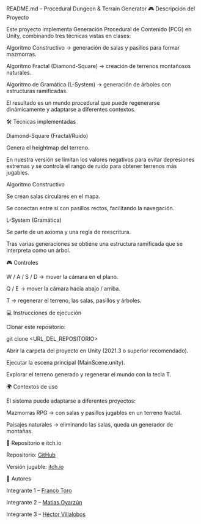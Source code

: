 README.md – Procedural Dungeon & Terrain Generator
🎮 Descripción del Proyecto

Este proyecto implementa Generación Procedural de Contenido (PCG) en Unity, combinando tres técnicas vistas en clases:

Algoritmo Constructivo → generación de salas y pasillos para formar mazmorras.

Algoritmo Fractal (Diamond-Square) → creación de terrenos montañosos naturales.

Algoritmo de Gramática (L-System) → generación de árboles con estructuras ramificadas.

El resultado es un mundo procedural que puede regenerarse dinámicamente y adaptarse a diferentes contextos.

🛠️ Técnicas implementadas

Diamond-Square (Fractal/Ruido)

Genera el heightmap del terreno.

En nuestra versión se limitan los valores negativos para evitar depresiones extremas y se controla el rango de ruido para obtener terrenos más jugables.

Algoritmo Constructivo

Se crean salas circulares en el mapa.

Se conectan entre sí con pasillos rectos, facilitando la navegación.

L-System (Gramática)

Se parte de un axioma y una regla de reescritura.

Tras varias generaciones se obtiene una estructura ramificada que se interpreta como un árbol.

🎮 Controles

W / A / S / D → mover la cámara en el plano.

Q / E → mover la cámara hacia abajo / arriba.

T → regenerar el terreno, las salas, pasillos y árboles.

💻 Instrucciones de ejecución

Clonar este repositorio:

git clone <URL_DEL_REPOSITORIO>


Abrir la carpeta del proyecto en Unity (2021.3 o superior recomendado).

Ejecutar la escena principal (MainScene.unity).

Explorar el terreno generado y regenerar el mundo con la tecla T.

🌍 Contextos de uso

El sistema puede adaptarse a diferentes proyectos:

Mazmorras RPG → con salas y pasillos jugables en un terreno fractal.

Paisajes naturales → eliminando las salas, queda un generador de montañas.

📂 Repositorio e itch.io

Repositorio: [GitHub](https://github.com/FrancoToro/GP_Proyecto_1)

Versión jugable: [itch.io](https://rigxorzero.itch.io/procedural-dungeon)

👥 Autores

Integrante 1 – [Franco Toro](https://github.com/FrancoToro)

Integrante 2 – [Matias Oyarzún](https://github.com/gekicchi)

Integrante 3 – [Héctor Villalobos](https://github.com/RigxorZero)
